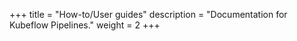 +++
title = "How-to/User guides"
description = "Documentation for Kubeflow Pipelines."
weight = 2
+++
